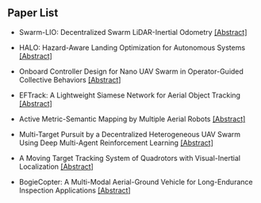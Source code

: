 ## Paper List

- Swarm-LIO: Decentralized Swarm LiDAR-Inertial Odometry
[[Abstract]](https://events.infovaya.com/presentation?id=91535)

- HALO: Hazard-Aware Landing Optimization for Autonomous Systems
[[Abstract]](https://events.infovaya.com/presentation?id=91538)

- Onboard Controller Design for Nano UAV Swarm in Operator-Guided Collective Behaviors
[[Abstract]](https://events.infovaya.com/presentation?id=91541)

- EFTrack: A Lightweight Siamese Network for Aerial Object Tracking
[[Abstract]](https://events.infovaya.com/presentation?id=91544)

- Active Metric-Semantic Mapping by Multiple Aerial Robots
[[Abstract]](https://events.infovaya.com/presentation?id=91547)

- Multi-Target Pursuit by a Decentralized Heterogeneous UAV Swarm Using Deep Multi-Agent Reinforcement Learning
[[Abstract]](https://events.infovaya.com/presentation?id=91550)

- A Moving Target Tracking System of Quadrotors with Visual-Inertial Localization
[[Abstract]](https://events.infovaya.com/presentation?id=91553)

- BogieCopter: A Multi-Modal Aerial-Ground Vehicle for Long-Endurance Inspection Applications
[[Abstract]](https://events.infovaya.com/presentation?id=91556)

